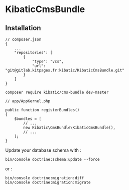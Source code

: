 # KibaticCmsBundle

## Installation

```
// composer.json
{
    ...
    "repositories": [
        {
            "type": "vcs",
            "url": "git@gitlab.kitpages.fr:kibatic/KibaticCmsBundle.git"
        }
    ]
}
```

```
composer require kibatic/cms-bundle dev-master
```

```
// app/AppKernel.php

public function registerBundles()
{
    $bundles = [
        // ...
        new Kibatic\CmsBundle\KibaticCmsBundle(),
        // ...
    ];
}
```

Update your database schema with :

```
bin/console doctrine:schema:update --force
```

or :

```
bin/console doctrine:migration:diff
bin/console doctrine:migration:migrate
```

